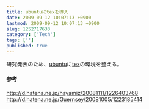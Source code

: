```yaml
---
title: ubuntuにtexを導入
date: 2009-09-12 10:07:13 +0900
lastmod: 2009-09-12 10:07:13 +0900
slug: 1252717633
category: ['Tech']
tags: ['']
published: true
---
```




<p>研究発表のため、<a class="keyword" href="http://d.hatena.ne.jp/keyword/ubuntu">ubuntu</a>に<a class="keyword" href="http://d.hatena.ne.jp/keyword/tex">tex</a>の環境を整える。</p>

<div class="section">
    <h4>参考</h4>
    <p><a href="http://d.hatena.ne.jp/hayamiz/20081111/1226403768">http://d.hatena.ne.jp/hayamiz/20081111/1226403768</a><br />
<a href="http://d.hatena.ne.jp/Guernsey/20081005/1223185414">http://d.hatena.ne.jp/Guernsey/20081005/1223185414</a></p>

</div>
